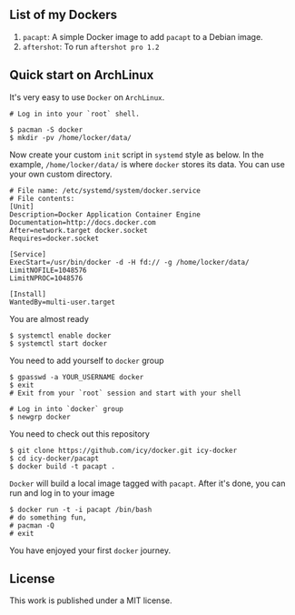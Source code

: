 ## List of my Dockers

1. `pacapt`: A simple Docker image to add `pacapt` to a Debian image.
2. `aftershot`: To run `aftershot pro 1.2`

## Quick start on ArchLinux

It's very easy to use `Docker` on `ArchLinux`.

    # Log in into your `root` shell.

    $ pacman -S docker
    $ mkdir -pv /home/locker/data/

Now create your custom `init` script in `systemd` style as below.
In the example, `/home/locker/data/` is where `docker` stores its data.
You can use your own custom directory.

    # File name: /etc/systemd/system/docker.service
    # File contents:
    [Unit]
    Description=Docker Application Container Engine
    Documentation=http://docs.docker.com
    After=network.target docker.socket
    Requires=docker.socket

    [Service]
    ExecStart=/usr/bin/docker -d -H fd:// -g /home/locker/data/
    LimitNOFILE=1048576
    LimitNPROC=1048576

    [Install]
    WantedBy=multi-user.target

You are almost ready

    $ systemctl enable docker
    $ systemctl start docker

You need to add yourself to `docker` group

    $ gpasswd -a YOUR_USERNAME docker
    $ exit
    # Exit from your `root` session and start with your shell

    # Log in into `docker` group
    $ newgrp docker

You need to check out this repository

    $ git clone https://github.com/icy/docker.git icy-docker
    $ cd icy-docker/pacapt
    $ docker build -t pacapt .

`Docker` will build a local image tagged with `pacapt`. After it's done,
you can run and log in to your image

    $ docker run -t -i pacapt /bin/bash
    # do something fun,
    # pacman -Q
    # exit

You have enjoyed your first `docker` journey.

## License

This work is published under a MIT license.
